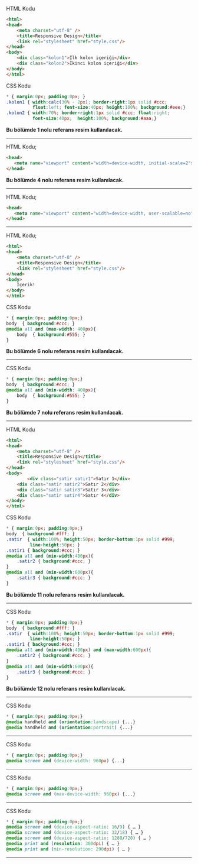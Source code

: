 
HTML Kodu        							 
```HTML
<html>
<head>
	<meta charset="utf-8" />
	<title>Responsive Design</title>
	<link rel="stylesheet" href="style.css"/>
</head>
<body>
    <div class="kolon1">İlk kolon içeriği</div>
    <div class="kolon2">İkinci kolon içeriği</div>
</body>
</html>
```

CSS Kodu
```CSS
* { margin:0px; padding:0px; }
.kolon1 { width:calc(30% - 2px); border-right:1px solid #ccc;
          float:left; font-size:40px; height:100%; background:#eee;}
.kolon2 { width:70%; border-right:1px solid #ccc; float:right;
          font-size:40px;  height:100%; background:#aaa;}
```

**Bu bölümde 1 nolu referans resim kullanılacak.**

---

HTML Kodu;			           							 
```HTML
<head> 	
   <meta name="viewport" content="width=device-width, initial-scale=2">
</head>
```
**Bu bölümde 4 nolu referans resim kullanılacak.**

---

HTML Kodu;			           							 
```HTML
<head> 	
   <meta name="viewport" content="width=device-width, user-scalable=no">
</head>
```

---


HTML Kodu;
```HTML
<html>
<head>
	<meta charset="utf-8" />
	<title>Responsive Design</title>
	<link rel="stylesheet" href="style.css"/>
</head>
<body>
    İçerik!
</body>
</html>
```
CSS Kodu
```CSS
* { margin:0px; padding:0px;}
body  { background:#ccc; }
@media all and (max-width: 400px){
	body  { background:#555; }
}
```
**Bu bölümde 6 nolu referans resim kullanılacak.**

---

CSS Kodu
```CSS
* { margin:0px; padding:0px;}
body  { background:#ccc; }
@media all and (min-width: 400px){
	body  { background:#555; }
}
```
**Bu bölümde 7 nolu referans resim kullanılacak.**

---


HTML Kodu
```HTML
<html>
<head>
	<meta charset="utf-8" />
	<title>Responsive Design</title>
	<link rel="stylesheet" href="style.css"/>
</head>
<body>
    	<div class="satir satir1">Satır 1</div>
	<div class="satir satir2">Satır 2</div>
	<div class="satir satir3">Satır 3</div>
	<div class="satir satir4">Satır 4</div>
</body>
</html>
```
CSS Kodu
```CSS
* { margin:0px; padding:0px;}
body  { background:#fff; }
.satir  { width:100%; height:50px; border-bottom:1px solid #999;
         line-height:50px; }
.satir1 { background:#ccc; }
@media all and (min-width:400px){
	.satir2 { background:#ccc; }
}
@media all and (min-width:600px){
	.satir3 { background:#ccc; }
}
```
**Bu bölümde 11 nolu referans resim kullanılacak.**

---

CSS Kodu			           							 
```CSS
* { margin:0px; padding:0px;}
body  { background:#fff; }
.satir  { width:100%; height:50px; border-bottom:1px solid #999;
         line-height:50px; }
.satir1 { background:#ccc; }
@media all and (min-width:400px) and (max-width:600px){
	.satir2 { background:#ccc; }
}
@media all and (min-width:600px){
	.satir3 { background:#ccc; }
}
```
**Bu bölümde 12 nolu referans resim kullanılacak.**

---


CSS Kodu			           							 
```CSS
* { margin:0px; padding:0px;}
@media handheld and (orientation:landscape) {...}
@media handheld and (orientation:portrait) {...}
```

---

CSS Kodu
```CSS
* { margin:0px; padding:0px;}
@media screen and (device-width: 960px) {...}
```

---

CSS Kodu		
```CSS
* { margin:0px; padding:0px;}
@media screen and (max-device-width: 960px) {...}
```

---

CSS Kodu		
```CSS
* { margin:0px; padding:0px;}
@media screen and (device-aspect-ratio: 16/9) { … }
@media screen and (device-aspect-ratio: 32/18) { … }
@media screen and (device-aspect-ratio: 1280/720) { … }
@media print and (resolution: 300dpi) { … }
@media print and (min-resolution: 290dpi) { … }
```

---
